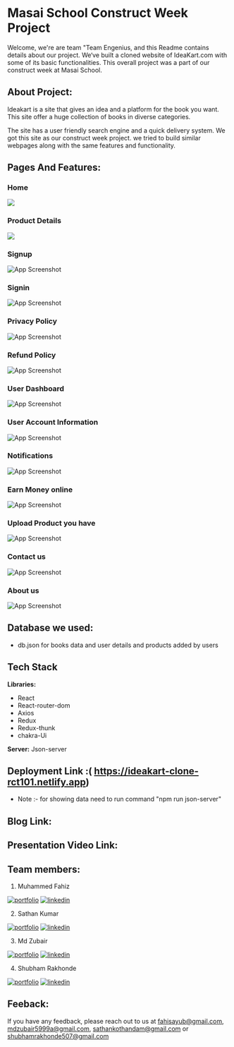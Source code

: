 # Masai School Construct Week Project
Welcome, we're are team "Team Engenius, and this Readme contains details about our project. We‘ve built a cloned website of IdeaKart.com with some of its basic functionalities. This overall project was a part of our construct week at Masai School.

## About Project: 
Ideakart is a site that gives an idea and a platform for the book you want. This site offer a huge collection of books in diverse categories.

The site has a user friendly search engine and a quick delivery system. We got this site as our construct week project. we tried to build similar webpages along with the same features and functionality. 

## Pages And Features:

### Home 
![](public\SiteImages\2022-06-18.png)


### Product Details 
![](public\SiteImages/product.png)



### Signup 
![App Screenshot](public\SiteImages\Signup.png)


### Signin
![App Screenshot](public\SiteImages\login.png)

### Privacy Policy
![App Screenshot](public\SiteImages\policy.png)




### Refund Policy 
![App Screenshot](public\SiteImages\refund.png)





### User Dashboard 
![App Screenshot](public\SiteImages\dashboard.png)




### User Account Information
![App Screenshot](public\SiteImages\accInfo.png)

### Notifications 
![App Screenshot](public\SiteImages\Notify.png)

### Earn Money online 
![App Screenshot](public\SiteImages\Earbmoney.png)

### Upload Product you have
![App Screenshot](public\SiteImages\addProduct.png)

### Contact us 
![App Screenshot](public\SiteImages\contacts.png)

### About us 
![App Screenshot](public\SiteImages\aboutus.png)



## Database we used:
- db.json for books data and user details and products added by users

## Tech Stack

**Libraries:** 
- React 
- React-router-dom
- Axios
- Redux
- Redux-thunk
- chakra-Ui

**Server:** Json-server

## Deployment Link :( https://ideakart-clone-rct101.netlify.app)
 - Note :- for showing data need to run command "npm run json-server"



## Blog Link: 


## Presentation Video Link: 


## Team members: 
1. Muhammed Fahiz

[![portfolio](https://img.shields.io/badge/my_portfolio-000?style=for-the-badge&logo=ko-fi&logoColor=white)](https://github.com/fahisayub)
[![linkedin](https://img.shields.io/badge/linkedin-0A66C2?style=for-the-badge&logo=linkedin&logoColor=white)](https://www.linkedin.com/in/muhammed-fahiz-p-a-62804515b/)

2. Sathan Kumar  

[![portfolio](https://img.shields.io/badge/my_portfolio-000?style=for-the-badge&logo=ko-fi&logoColor=white)](https://github.com/Sathankothandam)
[![linkedin](https://img.shields.io/badge/linkedin-0A66C2?style=for-the-badge&logo=linkedin&logoColor=white)](https://www.linkedin.com/in/sathan-kothandam/)

3. Md Zubair  

[![portfolio](https://img.shields.io/badge/my_portfolio-000?style=for-the-badge&logo=ko-fi&logoColor=white)](https://github.com/MDZUBAIR599)
[![linkedin](https://img.shields.io/badge/linkedin-0A66C2?style=for-the-badge&logo=linkedin&logoColor=white)](https://www.linkedin.com/in/md-zubair-229321230)

4. Shubham Rakhonde

[![portfolio](https://img.shields.io/badge/my_portfolio-000?style=for-the-badge&logo=ko-fi&logoColor=white)](https://github.com/Shubham0442)
[![linkedin](https://img.shields.io/badge/linkedin-0A66C2?style=for-the-badge&logo=linkedin&logoColor=white)](https://www.linkedin.com/in/shubham-rakhonde-102964166/)

## Feeback: 
If you have any feedback, please reach out to us at fahisayub@gmail.com, mdzubair5999a@gmail.com, sathankothandam@gmail.com or shubhamrakhonde507@gmail.com


